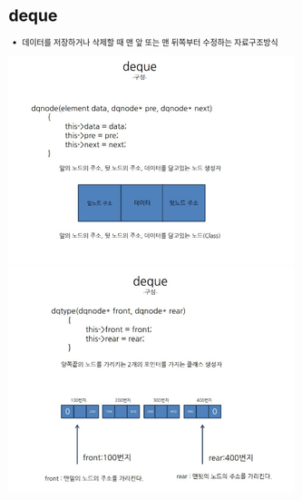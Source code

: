 # deque 
- 데이터를 저장하거나 삭제할 때 맨 앞 또는 맨 뒤쪽부터 수정하는 자료구조방식

![deque1](./img/deque1.jpg)
![deque2](./img/deque2.jpg)
